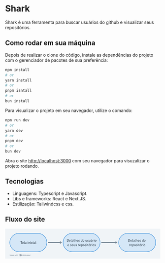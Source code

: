 # Shark
Shark é uma ferramenta para buscar usuários do github e visualizar seus repositórios.

## Como rodar em sua máquina

Depois de realizar o clone do código, instale as dependências do projeto com o gerenciador de pacotes de sua preferência:

```bash
npm install
# or
yarn install
# or
pnpm isntall
# or
bun install
```
Para visualizar o projeto em seu navegador, utilize o comando:

```bash
npm run dev
# or
yarn dev
# or
pnpm dev
# or
bun dev
```

Abra o site [http://localhost:3000](http://localhost:3000) com seu navegador para visuzalizar o projeto rodando.

## Tecnologias

- Linguagens: Typescript e Javascript.
- Libs e frameworks: React e Next.JS.
- Estilização: Tailwindcss e css.

## Fluxo do site

<img src="https://raw.githubusercontent.com/jotascript/github-shark/main/public/websiteflow.png" alt="Fluxo do site" />
